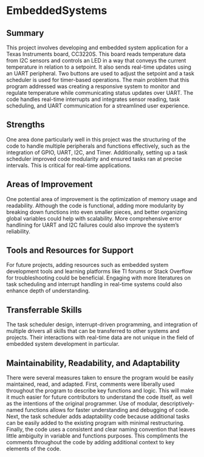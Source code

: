 # EmbeddedSystems
## Summary
This project involves developing and embedded system application for a Texas Instruments board, CC3220S. This board reads temperature data from I2C sensors and controls an LED in a way that conveys the current temperature in relation to a setpoint. It also sends real-time updates using an UART peripheral. Two buttons are used to adjust the setpoint and a task scheduler is used for timer-based operations. 
The main problem that this program addressed was creating a responsive system to monitor and regulate temperature while communicating status updates over UART. The code handles real-time interrupts and integrates sensor reading, task scheduling, and UART communication for a streamlined user experience. 

## Strengths
One area done particularly well in this project was the structuring of the code to handle multiple peripherals and functions effectively, such as the integration of GPIO, UART, I2C, and Timer. Additionally, setting up a task scheduler improved code modularity and ensured tasks ran at precise intervals. This is critical for real-time applications. 

## Areas of Improvement
One potential area of improvement is the optimization of memory usage and readability. Although the code is functional, adding more modularity by breaking down functions into even smaller pieces, and better organizing global variables could help with scalability. More comprehensive error handlining for UART and I2C failures could also improve the system’s reliability. 

## Tools and Resources for Support
For future projects, adding resources such as embedded system development tools and learning platforms like TI forums or Stack Overflow for troubleshooting could be beneficial. Engaging with more literatures on task scheduling and interrupt handling in real-time systems could also enhance depth of understanding. 

## Transferrable Skills
The task scheduler design, interrupt-driven programming, and integration of multiple drivers all skills that can be transferred to other systems and projects. Their interactions with real-time data are not unique in the field of embedded system development in particular. 

## Maintainability, Readability, and Adaptability
There were several measures taken to ensure the program would be easily maintained, read, and adapted. First, comments were liberally used throughout the program to describe key functions and logic. This will make it much easier for future contributors to understand the code itself, as well as the intentions of the original programmer. Use of modular, descriptively-named functions allows for faster understanding and debugging of code. Next, the task scheduler adds adaptability code because additional tasks can be easily added to the existing program with minimal restructuring. Finally, the code uses a consistent and clear naming convention that leaves little ambiguity in variable and functions purposes. This compliments the comments throughout the code by adding additional context to key elements of the code. 
